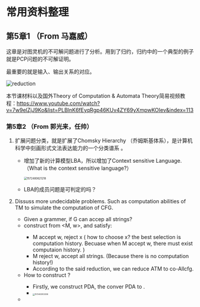 # 常用资料整理
## 第5章1  （From 马嘉威）

这章是对图灵机的不可解问题进行了分析。用到了归约，归约中的一个典型的例子就是PCP问题的不可解证明。

最重要的就是输入、输出关系的对应。

![reduction]( https://github.com/duanabao/Automator-and-complexity/tree/master/images/reduction.png )



本节课材料以及国外Theory of Computation & Automata Theory简易视频教程：https://www.youtube.com/watch?v=7w9elZjJ9Ko&list=PLBlnK6fEyqRgp46KUv4ZY69yXmpwKOIev&index=113

### 第5章2 （From 郭光来，任帅）

1. 扩展问题分类，就是扩展了Chomsky Hierarchy （乔姆斯基体系），是计算机科学中刻画形式文法表达能力的一个分类谱系 。

   - 增加了新的计算模型LBA，所以增加了Context sensitive Language. （What is the context sensitive language?）

     <img src="https://github.com/duanabao/Automator-and-complexity/tree/master/images/Chomsky1.png" alt="1572480621218" style="zoom: 50%;" />

   - LBA的成员问题是可判定的吗？

2. Dissuss more undecidable problems. Such as computation abilities of TM to simulate the computation of CFG. 

   -  Given a <G> grammer, if G can accep all strings?
     - construct <G> from <M, w>, and satisfy:
       - M accept w,  <G> reject  x ( how to choose x? the best selection is computation history. Becuase when M accept w,  there must exist computaion history. )
       - M reject w, <G> accept all strings.  (Because there is no computation history!)
       - According to the said reduction, we can reduce ATM to co-Allcfg.
     - How to construct <G>?
       - Firstly, we construct PDA, the conver PDA to <G>.
       - <img src="D:\GitHub\Automator-and-complexity\images\ALLcfg.png" alt="1572483953008" style="zoom: 33%;" />
   - 

